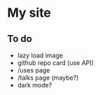 # My site

## To do
- lazy load image
- github repo card (use API)
- /uses page
- /talks page (maybe?)
- dark mode?